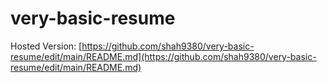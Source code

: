 # very-basic-resume
Hosted Version: [https://github.com/shah9380/very-basic-resume/edit/main/README.md](https://github.com/shah9380/very-basic-resume/edit/main/README.md)
